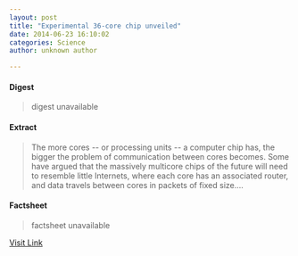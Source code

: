 ```yaml
---
layout: post
title: "Experimental 36-core chip unveiled"
date: 2014-06-23 16:10:02
categories: Science
author: unknown author

---
```



#### Digest
>digest unavailable

#### Extract
>The more cores -- or processing units -- a computer chip has, the bigger the problem of communication between cores becomes. Some have argued that the massively multicore chips of the future will need to resemble little Internets, where each core has an associated router, and data travels between cores in packets of fixed size....

#### Factsheet
>factsheet unavailable

[Visit Link](http://feeds.sciencedaily.com/~r/sciencedaily/~3/ahgZFLMTVYo/140623121002.htm)


